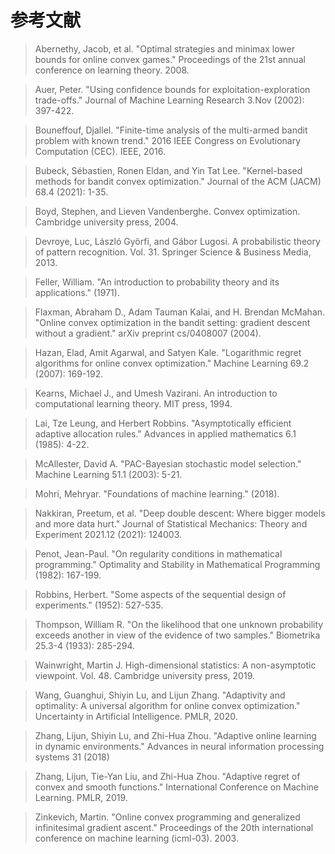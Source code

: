 # 参考文献

> Abernethy, Jacob, et al. "Optimal strategies and minimax lower bounds for online convex games." Proceedings of the 21st annual conference on learning theory. 2008.

> Auer, Peter. "Using confidence bounds for exploitation-exploration trade-offs." Journal of Machine Learning Research 3.Nov (2002): 397-422.

> Bouneffouf, Djallel. "Finite-time analysis of the multi-armed bandit problem with known trend." 2016 IEEE Congress on Evolutionary Computation (CEC). IEEE, 2016.

> Bubeck, Sébastien, Ronen Eldan, and Yin Tat Lee. "Kernel-based methods for bandit convex optimization." Journal of the ACM (JACM) 68.4 (2021): 1-35.

> Boyd, Stephen, and Lieven Vandenberghe. Convex optimization. Cambridge university press, 2004.

> Devroye, Luc, László Györfi, and Gábor Lugosi. A probabilistic theory of pattern recognition. Vol. 31. Springer Science & Business Media, 2013.

> Feller, William. "An introduction to probability theory and its applications." (1971).

> Flaxman, Abraham D., Adam Tauman Kalai, and H. Brendan McMahan. "Online convex optimization in the bandit setting: gradient descent without a gradient." arXiv preprint cs/0408007 (2004).

> Hazan, Elad, Amit Agarwal, and Satyen Kale. "Logarithmic regret algorithms for online convex optimization." Machine Learning 69.2 (2007): 169-192.

> Kearns, Michael J., and Umesh Vazirani. An introduction to computational learning theory. MIT press, 1994.

> Lai, Tze Leung, and Herbert Robbins. "Asymptotically efficient adaptive allocation rules." Advances in applied mathematics 6.1 (1985): 4-22.

> McAllester, David A. "PAC-Bayesian stochastic model selection." Machine Learning 51.1 (2003): 5-21.

> Mohri, Mehryar. "Foundations of machine learning." (2018).

> Nakkiran, Preetum, et al. "Deep double descent: Where bigger models and more data hurt." Journal of Statistical Mechanics: Theory and Experiment 2021.12 (2021): 124003.

> Penot, Jean-Paul. "On regularity conditions in mathematical programming." Optimality and Stability in Mathematical Programming (1982): 167-199.

> Robbins, Herbert. "Some aspects of the sequential design of experiments." (1952): 527-535.

> Thompson, William R. "On the likelihood that one unknown probability exceeds another in view of the evidence of two samples." Biometrika 25.3-4 (1933): 285-294.

> Wainwright, Martin J. High-dimensional statistics: A non-asymptotic viewpoint. Vol. 48. Cambridge university press, 2019.

> Wang, Guanghui, Shiyin Lu, and Lijun Zhang. "Adaptivity and optimality: A universal algorithm for online convex optimization." Uncertainty in Artificial Intelligence. PMLR, 2020.

> Zhang, Lijun, Shiyin Lu, and Zhi-Hua Zhou. "Adaptive online learning in dynamic environments." Advances in neural information processing systems 31 (2018)

> Zhang, Lijun, Tie-Yan Liu, and Zhi-Hua Zhou. "Adaptive regret of convex and smooth functions." International Conference on Machine Learning. PMLR, 2019.

> Zinkevich, Martin. "Online convex programming and generalized infinitesimal gradient ascent." Proceedings of the 20th international conference on machine learning (icml-03). 2003.